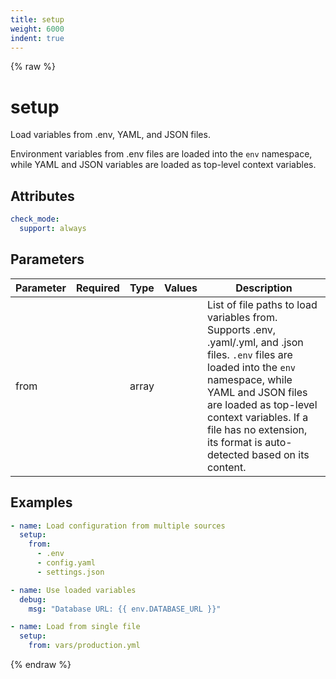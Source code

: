 ```yaml
---
title: setup
weight: 6000
indent: true
---
```


{% raw %}
# setup

Load variables from .env, YAML, and JSON files.

Environment variables from .env files are loaded into the `env` namespace, while
YAML and JSON variables are loaded as top-level context variables.

## Attributes

```yaml
check_mode:
  support: always
```

## Parameters

| Parameter | Required | Type  | Values | Description                                                                                                                                                                                                                                                                                 |
|-----------|----------|-------|--------|---------------------------------------------------------------------------------------------------------------------------------------------------------------------------------------------------------------------------------------------------------------------------------------------|
| from      |          | array |        | List of file paths to load variables from. Supports .env, .yaml/.yml, and .json files. `.env` files are loaded into the `env` namespace, while YAML and JSON files are loaded as top-level context variables. If a file has no extension, its format is auto-detected based on its content. |

## Examples

```yaml
- name: Load configuration from multiple sources
  setup:
    from:
      - .env
      - config.yaml
      - settings.json

- name: Use loaded variables
  debug:
    msg: "Database URL: {{ env.DATABASE_URL }}"

- name: Load from single file
  setup:
    from: vars/production.yml
```

{% endraw %}